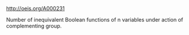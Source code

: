 http://oeis.org/A000231

Number of inequivalent Boolean functions of n variables under action of complementing group.
